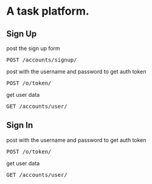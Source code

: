 # A task platform.


## Sign Up

post the sign up form

<pre>
POST /accounts/signup/
</pre>

post with the username and password to get auth token

<pre>
POST /o/token/
</pre>

get user data

<pre>
GET /accounts/user/
</pre>


## Sign In

post with the username and password to get auth token

<pre>
POST /o/token/
</pre>

get user data

<pre>
GET /accounts/user/
</pre>
